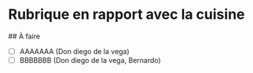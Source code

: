 # Rubrique en rapport avec la cuisine
## À faire
- [ ] AAAAAAA (Don diego de la vega)
- [ ] BBBBBBB (Don diego de la vega, Bernardo)
